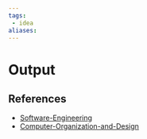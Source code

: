 ```yaml
---
tags:
 - idea
aliases:
---
```


# Output

<!--
	Write three to five sentences in your own words
	Assume that the reader will have no context
	Include sources
	Link to other ideas
-->

## References

- [Software-Engineering](Software-Engineering.md)
- [Computer-Organization-and-Design](Computer-Organization-and-Design.md)
